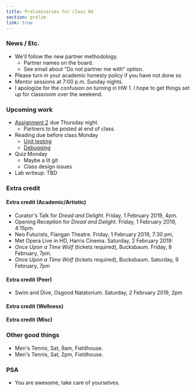 ```yaml
---
title: Preliminaries for class 04
section: prelim
link: true
---
```

### News / Etc.

* We'll follow the new partner methodology.
    * Partner names on the board.
    * See email about "Do not partner me with" option.
* Please turn in your academic honesty policy if you have not done so
* Mentor sessions at 7:00 p.m. Sunday nights.
* I apologize for the confusion on turning in HW 1.  I hope to get things
  set up for classroom over the weekend.

### Upcoming work

* [Assignment 2](../assignments/assignment02) due Thursday night.
    * Partners to be posted at end of class.
* Reading due before class Monday
    * [Unit testing](../readings/unit-testing)
    * [Debugging](../readings/debugging)
* Quiz Monday
    * Maybe a lit git
    * Class design issues
* Lab writeup: TBD

### Extra credit

#### Extra credit (Academic/Artistic)

* Curator's Talk for _Dread and Delight_.
  Friday, 1 February 2019, 4pm.
* Opening Reception for _Dread and Delight_.
  Friday, 1 February 2019, 4:15pm. 
* Neo Futurists, Flangan Theatre.
  Friday, 1 February 2019, 7:30 pm, 
* Met Opera Live in HD, Harris Cinema.
  Saturday, 2 February 2019: 
* _Once Upon a Time Wolf_ (tickets required), Bucksbaum.
  Friday, 8 February, 7pm.
* _Once Upon a Time Wolf_ (tickets required), Bucksbaum.
  Saturday, 9 February, 7pm

#### Extra credit (Peer)

* Swim and Dive, Osgood Natatorium.
  Saturday, 2 February 2019, 2pm

#### Extra credit (Wellness)

#### Extra credit (Misc)

### Other good things

* Men's Tennis, Sat, 9am, Fieldhouse.
* Men's Tennis, Sat, 2pm, Fieldhouse.

### PSA

* You are awesome, take care of yourselves.

